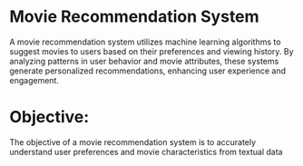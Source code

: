 # Movie Recommendation System
A movie recommendation system utilizes machine learning algorithms to suggest movies to users based on their preferences and viewing history. 
By analyzing patterns in user behavior and movie attributes, these systems generate personalized recommendations, enhancing user experience and engagement.

# Objective:
The objective of a movie recommendation system is to accurately understand user preferences and movie characteristics from textual data
